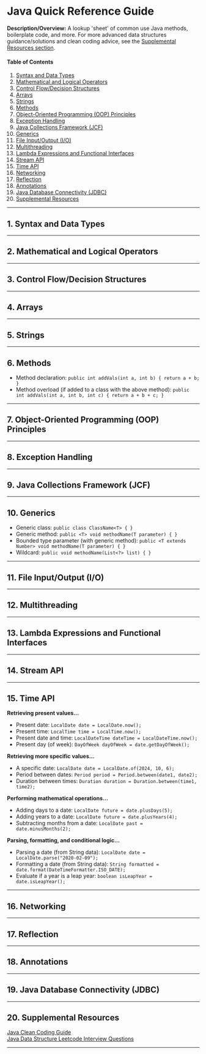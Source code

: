 # Java Quick Reference Guide
  
**Description/Overview:** A lookup 'sheet' of common use Java methods, boilerplate code, and more. For more advanced data structures guidance/solutions and clean coding advice, see the [Supplemental Resources section](#supplemental).
  
#### Table of Contents

1. [Syntax and Data Types](#syntax)
2. [Mathematical and Logical Operators](#math)
3. [Control Flow/Decision Structures](#control)
4. [Arrays](#arrays)
5. [Strings](#strings)
6. [Methods](#methods)
7. [Object-Oriented Programming (OOP) Principles](#oop)
8. [Exception Handling](#exceptions)
9. [Java Collections Framework (JCF)](#jcf)
10. [Generics](#generics)
11. [File Input/Output (I/O)](#file)
12. [Multithreading](#multithreading)
13. [Lambda Expressions and Functional Interfaces](#lambdas)
14. [Stream API](#streams)
15. [Time API](#time)
16. [Networking](#networking)
17. [Reflection](#reflection)
18. [Annotations](#annotations)
19. [Java Database Connectivity (JDBC)](#jdbc)
20. [Supplemental Resources](#supplemental)
  
<hr />

## 1. <a name="syntax">Syntax and Data Types</a>

<hr />

## 2. <a name="math">Mathematical and Logical Operators</a>

<hr />

## 3. <a name="control">Control Flow/Decision Structures</a>

<hr />

## 4. <a name="arrays">Arrays</a>

<hr />

## 5. <a name="strings">Strings</a>

<hr />

## 6. <a name="methods">Methods</a>
  
* Method declaration: `public int addVals(int a, int b) { return a + b; }`
* Method overload (if added to a class with the above method): `public int addVals(int a, int b, int c) { return a + b + c; }`
    
<hr />

## 7. <a name="oop">Object-Oriented Programming (OOP) Principles</a>

<hr />

## 8. <a name="exceptions">Exception Handling</a>

<hr />

## 9. <a name="jcf">Java Collections Framework (JCF)</a>

<hr />

## 10. <a name="generics">Generics</a>
  
* Generic class: `public class ClassName<T> { }`
* Generic method: `public <T> void methodName(T parameter) { }`
* Bounded type parameter (with generic method): `public <T extends Number> void methodName(T parameter) { }`
* Wildcard: `public void methodName(List<?> list) { }`
  
<hr />

## 11. <a name="file">File Input/Output (I/O)</a>

<hr />

## 12. <a name="multithreading">Multithreading</a>

<hr />

## 13. <a name="lambdas">Lambda Expressions and Functional Interfaces</a>

<hr />

## 14. <a name="streams">Stream API</a>

<hr />

## 15. <a name="time">Time API</a>

<strong>Retrieving present values...</strong>
  
* Present date: `LocalDate date = LocalDate.now();`
* Present time: `LocalTime time = LocalTime.now();`
* Present date and time: `LocalDateTime dateTime = LocalDateTime.now();`
* Present day (of week): `DayOfWeek dayOfWeek = date.getDayOfWeek();`
  
<strong>Retrieving more specific values...</strong>
  
* A specific date: `LocalDate date = LocalDate.of(2024, 10, 6);`
* Period between dates: `Period period = Period.between(date1, date2);`
* Duration between times: `Duration duration = Duration.between(time1, time2);`

<strong>Performing mathematical operations...</strong>

* Adding days to a date: `LocalDate future = date.plusDays(5);`
* Adding years to a date: `LocalDate future = date.plusYears(4);`
* Subtracting months from a date: `LocalDate past = date.minusMonths(2);`

<strong>Parsing, formatting, and conditional logic...</strong>

* Parsing a date (from String data): `LocalDate date = LocalDate.parse("2020-02-09");`
* Formatting a date (from String data): `String formatted = date.format(DateTimeFormatter.ISO_DATE);`
* Evaluate if a year is a leap year: `boolean isLeapYear = date.isLeapYear();`
  
<hr />

## 16. <a name="networking">Networking</a>

<hr />

## 17. <a name="reflection">Reflection</a>

<hr />

## 18. <a name="annotations">Annotations</a>

<hr />

## 19. <a name="jdbc">Java Database Connectivity (JDBC)</a>
  
<hr />
  
## 20. <a name="supplemental">Supplemental Resources</a>
  
[Java Clean Coding Guide](https://github.com/chaseofthejungle/java-clean-coding-guide)  
[Java Data Structure Leetcode Interview Questions](https://github.com/chaseofthejungle/java-data-structure-leetcode-interview-questions)
  
<hr />
